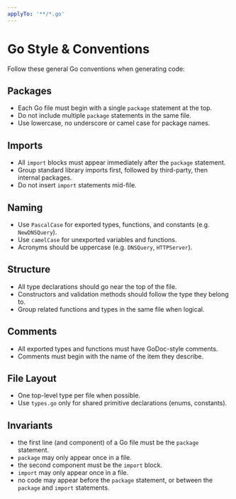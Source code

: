```yaml
---
applyTo: '**/*.go'
---
```


# Go Style & Conventions

Follow these general Go conventions when generating code:

## Packages
- Each Go file must begin with a single `package` statement at the top.
- Do not include multiple `package` statements in the same file.
- Use lowercase, no underscore or camel case for package names.

## Imports
- All `import` blocks must appear immediately after the `package` statement.
- Group standard library imports first, followed by third-party, then internal packages.
- Do not insert `import` statements mid-file.

## Naming
- Use `PascalCase` for exported types, functions, and constants (e.g. `NewDNSQuery`).
- Use `camelCase` for unexported variables and functions.
- Acronyms should be uppercase (e.g. `DNSQuery`, `HTTPServer`).

## Structure
- All type declarations should go near the top of the file.
- Constructors and validation methods should follow the type they belong to.
- Group related functions and types in the same file when logical.

## Comments
- All exported types and functions must have GoDoc-style comments.
- Comments must begin with the name of the item they describe.

## File Layout
- One top-level type per file when possible.
- Use `types.go` only for shared primitive declarations (enums, constants).

## Invariants
- the first line (and component) of a Go file must be the `package` statement.
- `package` may only appear once in a file.
- the second component must be the `import` block.
- `import` may only appear once in a file.
- no code may appear before the `package` statement, or between the `package` and `import` statements.
